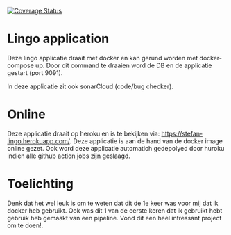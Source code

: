 [![Coverage Status](https://coveralls.io/repos/github/stefanVanEchtelt/lingo/badge.svg?branch=main)](https://coveralls.io/github/stefanVanEchtelt/lingo?branch=main)

# Lingo application
Deze lingo applicatie draait met docker en kan gerund worden met docker-compose up.
Door dit command te draaien word de DB en de applicatie gestart (port 9091).

In deze applicatie zit ook sonarCloud (code/bug checker).

# Online
Deze applicatie draait op heroku en is te bekijken via: https://stefan-lingo.herokuapp.com/. 
Deze applicatie is aan de hand van de docker image online gezet.
Ook word deze applicatie automatich gedepolyed door huroku indien alle github action jobs zijn geslaagd.

# Toelichting
Denk dat het wel leuk is om te weten dat dit de 1e keer was voor mij dat ik docker heb gebruikt. 
Ook was dit 1 van de eerste keren dat ik gebruikt hebt gebruik heb gemaakt van een pipeline.
Vond dit een heel intressant project om te doen!.
